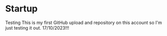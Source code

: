 # Startup
Testing
This is my first GitHub upload and repository on this account so I'm just testing it out. 17/10/2023!!!
